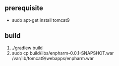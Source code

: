 ## prerequisite
* sudo apt-get install tomcat9

## build
1. ./gradlew build
2. sudo cp build/libs/enpharm-0.0.1-SNAPSHOT.war /var/lib/tomcat9/webapps/enpharm.war
